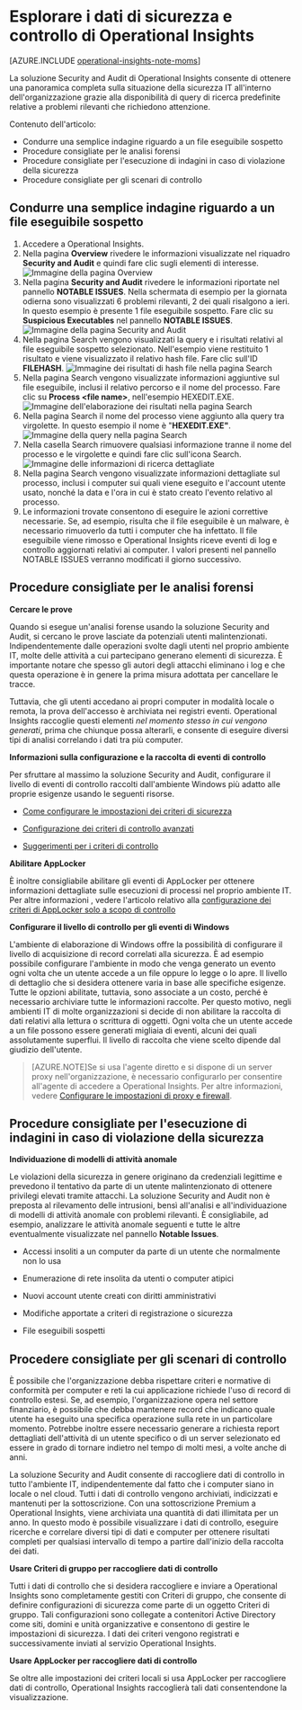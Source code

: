 <properties
   pageTitle="Esplorare i dati di sicurezza e controllo di Operational Insights"
   description="Informazioni su come usare la soluzione Security and Audit per ottenere una panoramica completa sulla situazione della sicurezza IT all'interno dell'organizzazione grazie alla disponibilità di query di ricerca predefinite relative a problemi rilevanti che richiedono attenzione"
   services="operational-insights"
   documentationCenter=""
   authors="bandersmsft"
   manager="jwhit"
   editor="tysonn" />
<tags
   ms.service="operational-insights"
   ms.devlang="na"
   ms.topic="article"
   ms.tgt_pltfrm="na"
   ms.workload="na"
   ms.date="07/02/2015"
   ms.author="banders" />

# Esplorare i dati di sicurezza e controllo di Operational Insights

[AZURE.INCLUDE [operational-insights-note-moms](../../includes/operational-insights-note-moms.md)]

La soluzione Security and Audit di Operational Insights consente di ottenere una panoramica completa sulla situazione della sicurezza IT all'interno dell'organizzazione grazie alla disponibilità di query di ricerca predefinite relative a problemi rilevanti che richiedono attenzione.

Contenuto dell'articolo:

- Condurre una semplice indagine riguardo a un file eseguibile sospetto
- Procedure consigliate per le analisi forensi
- Procedure consigliate per l'esecuzione di indagini in caso di violazione della sicurezza
- Procedure consigliate per gli scenari di controllo

## Condurre una semplice indagine riguardo a un file eseguibile sospetto

1. Accedere a Operational Insights.
2. Nella pagina **Overview** rivedere le informazioni visualizzate nel riquadro **Security and Audit** e quindi fare clic sugli elementi di interesse. ![Immagine della pagina Overview](./media/operational-insights-security-audit/sec-audit-dash02.png)
3. Nella pagina **Security and Audit** rivedere le informazioni riportate nel pannello **NOTABLE ISSUES**. Nella schermata di esempio per la giornata odierna sono visualizzati 6 problemi rilevanti, 2 dei quali risalgono a ieri. In questo esempio è presente 1 file eseguibile sospetto. Fare clic su **Suspicious Executables** nel pannello **NOTABLE ISSUES**. ![Immagine della pagina Security and Audit](./media/operational-insights-security-audit/sec-audit-dash03.png)
4. Nella pagina Search vengono visualizzati la query e i risultati relativi al file eseguibile sospetto selezionato. Nell'esempio viene restituito 1 risultato e viene visualizzato il relativo hash file. Fare clic sull'ID **FILEHASH**. ![Immagine dei risultati di hash file nella pagina Search](./media/operational-insights-security-audit/sec-audit-search01.png)
5. Nella pagina Search vengono visualizzate informazioni aggiuntive sul file eseguibile, inclusi il relativo percorso e il nome del processo. Fare clic su **Process &lt;file name&gt;**, nell'esempio HEXEDIT.EXE. ![Immagine dell'elaborazione dei risultati nella pagina Search](./media/operational-insights-security-audit/sec-audit-search02.png)
6. Nella pagina Search il nome del processo viene aggiunto alla query tra virgolette. In questo esempio il nome è "**HEXEDIT.EXE"**. ![Immagine della query nella pagina Search](./media/operational-insights-security-audit/sec-audit-search03.png)
7. Nella casella Search rimuovere qualsiasi informazione tranne il nome del processo e le virgolette e quindi fare clic sull'icona Search. ![Immagine delle informazioni di ricerca dettagliate](./media/operational-insights-security-audit/sec-audit-search04.png)
8. Nella pagina Search vengono visualizzate informazioni dettagliate sul processo, inclusi i computer sui quali viene eseguito e l'account utente usato, nonché la data e l'ora in cui è stato creato l'evento relativo al processo.
9. Le informazioni trovate consentono di eseguire le azioni correttive necessarie. Se, ad esempio, risulta che il file eseguibile è un malware, è necessario rimuoverlo da tutti i computer che ha infettato. Il file eseguibile viene rimosso e Operational Insights riceve eventi di log e controllo aggiornati relativi ai computer. I valori presenti nel pannello NOTABLE ISSUES verranno modificati il giorno successivo.

## Procedure consigliate per le analisi forensi

**Cercare le prove**

Quando si esegue un'analisi forense usando la soluzione Security and Audit, si cercano le prove lasciate da potenziali utenti malintenzionati. Indipendentemente dalle operazioni svolte dagli utenti nel proprio ambiente IT, molte delle attività a cui partecipano generano elementi di sicurezza. È importante notare che spesso gli autori degli attacchi eliminano i log e che questa operazione è in genere la prima misura adottata per cancellare le tracce.

Tuttavia, che gli utenti accedano ai propri computer in modalità locale o remota, la prova dell'accesso è archiviata nei registri eventi. Operational Insights raccoglie questi elementi *nel momento stesso in cui vengono generati*, prima che chiunque possa alterarli, e consente di eseguire diversi tipi di analisi correlando i dati tra più computer.

**Informazioni sulla configurazione e la raccolta di eventi di controllo**

Per sfruttare al massimo la soluzione Security and Audit, configurare il livello di eventi di controllo raccolti dall'ambiente Windows più adatto alle proprie esigenze usando le seguenti risorse.

- [Come configurare le impostazioni dei criteri di sicurezza](https://technet.microsoft.com/library/dn135243(v=ws.10).aspx)

- [Configurazione dei criteri di controllo avanzati](https://technet.microsoft.com/library/jj852202(v=ws.10).aspx)

- [Suggerimenti per i criteri di controllo](https://technet.microsoft.com/library/dn487457.aspx)

**Abilitare AppLocker**

È inoltre consigliabile abilitare gli eventi di AppLocker per ottenere informazioni dettagliate sulle esecuzioni di processi nel proprio ambiente IT. Per altre informazioni , vedere l'articolo relativo alla [configurazione dei criteri di AppLocker solo a scopo di controllo](https://technet.microsoft.com/library/hh994622.aspx)

**Configurare il livello di controllo per gli eventi di Windows**

L'ambiente di elaborazione di Windows offre la possibilità di configurare il livello di acquisizione di record correlati alla sicurezza. È ad esempio possibile configurare l'ambiente in modo che venga generato un evento ogni volta che un utente accede a un file oppure lo legge o lo apre. Il livello di dettaglio che si desidera ottenere varia in base alle specifiche esigenze. Tutte le opzioni abilitate, tuttavia, sono associate a un costo, perché è necessario archiviare tutte le informazioni raccolte. Per questo motivo, negli ambienti IT di molte organizzazioni si decide di non abilitare la raccolta di dati relativi alla lettura o scrittura di oggetti. Ogni volta che un utente accede a un file possono essere generati migliaia di eventi, alcuni dei quali assolutamente superflui. Il livello di raccolta che viene scelto dipende dal giudizio dell'utente.

>[AZURE.NOTE]Se si usa l'agente diretto e si dispone di un server proxy nell'organizzazione, è necessario configurarlo per consentire all'agente di accedere a Operational Insights. Per altre informazioni, vedere [Configurare le impostazioni di proxy e firewall](operational-insights-proxy-firewall.md).

## Procedure consigliate per l'esecuzione di indagini in caso di violazione della sicurezza

**Individuazione di modelli di attività anomale**

Le violazioni della sicurezza in genere originano da credenziali legittime e prevedono il tentativo da parte di un utente malintenzionato di ottenere privilegi elevati tramite attacchi. La soluzione Security and Audit non è preposta al rilevamento delle intrusioni, bensì all'analisi e all'individuazione di modelli di attività anomale con problemi rilevanti. È consigliabile, ad esempio, analizzare le attività anomale seguenti e tutte le altre eventualmente visualizzate nel pannello **Notable Issues**.

- Accessi insoliti a un computer da parte di un utente che normalmente non lo usa

- Enumerazione di rete insolita da utenti o computer atipici

- Nuovi account utente creati con diritti amministrativi

- Modifiche apportate a criteri di registrazione o sicurezza

- File eseguibili sospetti

## Procedere consigliate per gli scenari di controllo

È possibile che l'organizzazione debba rispettare criteri e normative di conformità per computer e reti la cui applicazione richiede l'uso di record di controllo estesi. Se, ad esempio, l'organizzazione opera nel settore finanziario, è possibile che debba mantenere record che indicano quale utente ha eseguito una specifica operazione sulla rete in un particolare momento. Potrebbe inoltre essere necessario generare a richiesta report dettagliati dell'attività di un utente specifico o di un server selezionato ed essere in grado di tornare indietro nel tempo di molti mesi, a volte anche di anni.

La soluzione Security and Audit consente di raccogliere dati di controllo in tutto l'ambiente IT, indipendentemente dal fatto che i computer siano in locale o nel cloud. Tutti i dati di controllo vengono archiviati, indicizzati e mantenuti per la sottoscrizione. Con una sottoscrizione Premium a Operational Insights, viene archiviata una quantità di dati illimitata per un anno. In questo modo è possibile visualizzare i dati di controllo, eseguire ricerche e correlare diversi tipi di dati e computer per ottenere risultati completi per qualsiasi intervallo di tempo a partire dall'inizio della raccolta dei dati.

**Usare Criteri di gruppo per raccogliere dati di controllo**

Tutti i dati di controllo che si desidera raccogliere e inviare a Operational Insights sono completamente gestiti con Criteri di gruppo, che consente di definire configurazioni di sicurezza come parte di un oggetto Criteri di gruppo. Tali configurazioni sono collegate a contenitori Active Directory come siti, domini e unità organizzative e consentono di gestire le impostazioni di sicurezza. I dati dei criteri vengono registrati e successivamente inviati al servizio Operational Insights.

**Usare AppLocker per raccogliere dati di controllo**

Se oltre alle impostazioni dei criteri locali si usa AppLocker per raccogliere dati di controllo, Operational Insights raccoglierà tali dati consentendone la visualizzazione.

<!---HONumber=July15_HO2-->
